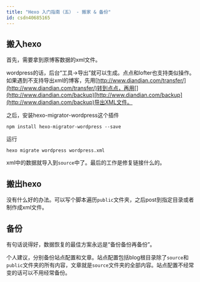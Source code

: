 ```yaml
---
title: "Hexo 入门指南（五） - 搬家 & 备份"
id: csdn40685165
---
```


## 搬入hexo

首先，需要拿到原博客数据的xml文件。

wordpress的话，后台“工具->导出”就可以生成。点点和lofter也支持类似操作。如果遇到不支持导出xml的博客，先用[](http://www.diandian.com/transfer/)[http://www.diandian.com/transfer/](http://www.diandian.com/transfer/)转到点点，再用[](http://www.diandian.com/backup)[http://www.diandian.com/backup](http://www.diandian.com/backup)导出XML文件。

之后，安装hexo-migrator-wordpress这个插件

```
npm install hexo-migrator-wordpress --save
```

运行

```
hexo migrate wordpress wordpress.xml
```

xml中的数据就导入到`source`中了。最后的工作是修复链接什么的。

## 搬出hexo

没有什么好的办法。可以写个脚本遍历`public`文件夹，之后post到指定目录或者制作成xml文件。

## 备份

有句话说得好，数据恢复的最佳方案永远是“备份备份再备份”。

个人建议，分别备份站点配置和文章。站点配置包括blog根目录除了`source`和`public`文件夹的所有内容，文章就是`source`文件夹的全部内容。站点配置不经常变的话可以不用经常备份。